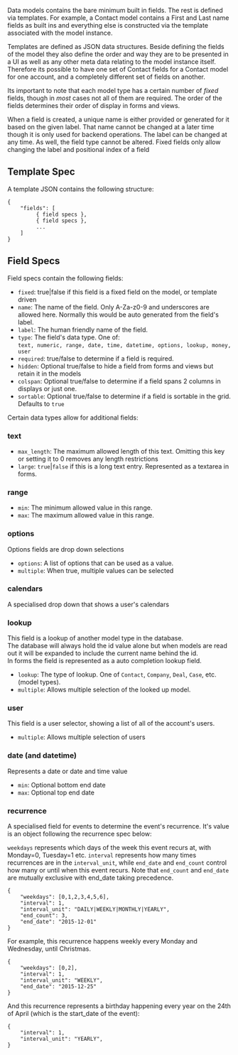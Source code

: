 Data models contains the bare minimum built in fields. The rest is defined via templates. For example, a Contact model contains a First and Last name fields as built ins and everything else is constructed via the template associated with the model instance.  

Templates are defined as JSON data structures. Beside defining the fields of the model they also define the order and way they are to be presented in a UI as well as any other meta data relating to the model instance itself. Therefore its possible to have one set of Contact fields for a Contact model for one account, and a completely different set of fields on another.  

Its important to note that each model type has a certain number of *fixed* fields, though in *most* cases not all of them are required.  The order of the fields determines their order of display in forms and views.

When a field is created, a unique name is either provided or generated for it based on the given label. That name cannot be changed at a later time though it is only used for backend operations. The label can be changed at any time. As well, the field type cannot be altered. Fixed fields only allow changing the label and positional index of a field

## Template Spec

A template JSON contains the following structure:  
```
{
    "fields": [
         { field specs },
         { field specs },
         ...
    ]
}
```

## Field Specs

Field specs contain the following fields: 

* `fixed`: true|false if this field is a fixed field on the model, or template driven
* `name`: The name of the field. Only A-Za-z0-9 and underscores are allowed here. Normally this would be auto generated from the field's label.  
* `label`: The human friendly name of the field.
* `type`: The field's data type. One of:  
`text, numeric, range, date, time, datetime, options, lookup, money, user`
* `required`: true/false to determine if a field is required. 
* `hidden`: Optional true/false to hide a field from forms and views but retain it in the models  
* `colspan`: Optional true/false to determine if a field spans 2 columns in displays or just one.
* `sortable`: Optional true/false to determine if a field is sortable in the grid. Defaults to `true`

Certain data types allow for additional fields:

### text
* `max_length`: The maximum allowed length of this text. Omitting this key or setting it to 0 removes any length restrictions
* `large`: `true`|`false` if this is a long text entry. Represented as a textarea in forms.

### range
* `min`: The minimum allowed value in this range. 
* `max`: The maximum allowed value in this range.

### options
Options fields are drop down selections
* `options`: A list of options that can be used as a value. 
* `multiple`: When true, multiple values can be selected

### calendars
A specialised drop down that shows a user's calendars

### lookup  
This field is a lookup of another model type in the database.  
The database will always hold the id value alone but when models are read out it will be expanded to include the current name behind the id.  
In forms the field is represented as a auto completion lookup field. 

* `lookup`: The type of lookup. One of `Contact`, `Company`, `Deal`, `Case`, etc. (model types). 
* `multiple`: Allows multiple selection of the looked up model.

### user
This field is a user selector, showing a list of all of the account's users.  
* `multiple`: Allows multiple selection of users

### date (and datetime)
Represents a date or date and time value  
* `min`: Optional bottom end date
* `max`: Optional top end date

### recurrence
A specialised field for events to determine the event's recurrence. It's value is an object following the recurrence spec below:

`weekdays` represents which days of the week this event recurs at, with Monday=0, Tuesday=1 etc.
`interval` represents how many times recurrences are in the `interval_unit`, while `end_date`
and `end_count` control how many or until when this event recurs.
Note that `end_count` and `end_date` are mutually exclusive with end_date taking precedence.

```
{
    "weekdays": [0,1,2,3,4,5,6],
    "interval": 1,
    "interval_unit": "DAILY|WEEKLY|MONTHLY|YEARLY",
    "end_count": 3,
    "end_date": "2015-12-01"
}
```

For example, this recurrence happens weekly every Monday and Wednesday, until Christmas.
```
{
    "weekdays": [0,2],
    "interval": 1,
    "interval_unit": "WEEKLY",
    "end_date": "2015-12-25"
}
```

And this recurrence represents a birthday happening every year on the 24th of April
(which is the start_date of the event):
```
{
    "interval": 1,
    "interval_unit": "YEARLY",
}
```